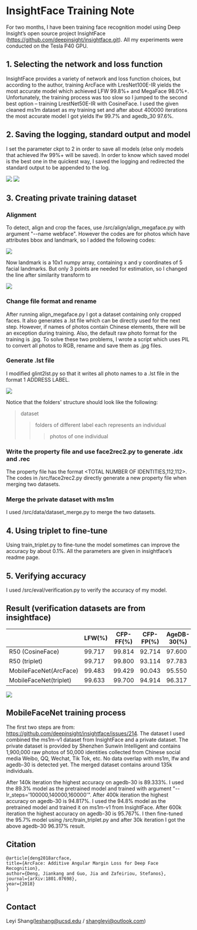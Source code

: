 # InsightFace Training Note
For two months, I have been training face recognition model using Deep Insight’s open source project InsightFace (https://github.com/deepinsight/insightface.git).
All my experiments were conducted on the Tesla P40 GPU.

## 1. Selecting the network and loss function
InsightFace provides a variety of network and loss function choices, but according to the author, training ArcFace with LresNet100E-IR yields the most accurate model which achieved LFW 99.8%+ and MegaFace 98.0%+. Unfortunately, the training process was too slow so I jumped to the second best option – training LrestNet50E-IR with CosineFace. I used the given cleaned ms1m dataset as my training set and after about 400000 iterations the most accurate model I got yields lfw 99.7% and agedb_30 97.6%.

## 2. Saving the logging, standard output and model
I set the parameter ckpt to 2 in order to save all models (else only models that achieved lfw 99%+ will be saved). In order to know which saved model is the best one in the quickest way, I saved the logging and redirected the standard output to be appended to the log.

![](https://github.com/shangleyi/insightface-training-note/raw/master/QQ截图20180904110632.png)
![](https://github.com/shangleyi/insightface-training-note/raw/master/QQ截图20180904110723.png)

## 3. Creating private training dataset

### Alignment
To detect, align and crop the faces, use /src/align/align_megaface.py with argument "--name webface". However the codes are for photos which have attributes bbox and landmark, so I added the following codes:

![](https://github.com/shangleyi/insightface-training-note/raw/master/QQ截图20180904105710.png)

Now landmark is a 10x1 numpy array, containing x and y coordinates of 5 facial landmarks. But only 3 points are needed for estimation, so I changed the line after similarity transform to

![](https://github.com/shangleyi/insightface-training-note/raw/master/QQ截图20180904110506.png)

### Change file format and rename
After running align_megaface.py I got a dataset containing only cropped faces. It also generates a .lst file which can be directly used for the next step.
However, if names of photos contain Chinese elements, there will be an exception during training. Also, the default raw photo format for the training is .jpg. To solve these two problems, I wrote a script which uses PIL to convert all photos to RGB, rename and save them as .jpg files.

### Generate .lst file
I modified glint2lst.py so that it writes all photo names to a .lst file in the format 1 ADDRESS LABEL.

![](https://github.com/shangleyi/insightface-training-note/raw/master/QQ截图20180905151902.png)

Notice that the folders' structure should look like the following:
>dataset
>>folders of different label each represents an individual
>>>photos of one individual

### Write the property file and use face2rec2.py to generate .idx and .rec
The property file has the format <TOTAL NUMBER OF IDENTITIES,112,112>. The codes in /src/face2rec2.py directly generate a new property file when merging two datasets.

### Merge the private dataset with ms1m
I used /src/data/dataset_merge.py to merge the two datasets.

## 4. Using triplet to fine-tune
Using train_triplet.py to fine-tune the model sometimes can improve the accuracy by about 0.1%. All the parameters are given in insightface’s readme page.

## 5. Verifying accuracy
I used /src/eval/verification.py to verify the accuracy of my model.

## Result (verification datasets are from insightface)
|                        | LFW(%)  | CFP-FF(%)  | CFP-FP(%)  | AgeDB-30(%)  |
| ----------------       | ------  | ---------  | ---------  | -----------  |
| R50 (CosineFace)       | 99.717  | 99.814     | 92.714     | 97.600       |
| R50 (triplet)          | 99.717  | 99.800     | 93.114     | 97.783       |
| MobileFaceNet(ArcFace) | 99.483  | 99.429     | 90.043     | 95.550       |
| MobileFaceNet(triplet) | 99.633  | 99.700     | 94.914     | 96.317       |

![](https://github.com/shangleyi/insightface-training-note/raw/master/QQ截图20180906082939.png)

## MobileFaceNet training process
The first two steps are from: https://github.com/deepinsight/insightface/issues/214. The dataset I used combined the ms1m-v1 dataset from InsightFace and a private dataset. The private dataset is provided by Shenzhen Sunwin Intelligent and contains 1,900,000 raw photos of 50,000 identities collected from Chinese social media Weibo, QQ, Wechat, Tik Tok, etc. No data overlap with ms1m, lfw and agedb-30 is detected yet. The merged dataset contains around 135k individuals.

After 140k iteration the highest accuracy on agedb-30 is 89.333%. I used the 89.3% model as the pretrained model and trained with argument "--lr_steps='100000,140000,160000'". After 400k iteration the highest accuracy on agedb-30 is 94.817%. I used the 94.8% model as the pretrained model and trained it on ms1m-v1 from InsightFace. After 600k iteration the highest accuracy on agedb-30 is 95.767%. I then fine-tuned the 95.7% model using /src/train_triplet.py and after 30k iteration I got the above agedb-30 96.317% result.

## Citation
```
@article{deng2018arcface,
title={ArcFace: Additive Angular Margin Loss for Deep Face Recognition},
author={Deng, Jiankang and Guo, Jia and Zafeiriou, Stefanos},
journal={arXiv:1801.07698},
year={2018}
}
```

## Contact
Leyi Shang(leshang@ucsd.edu / shangleyi@outlook.com)
